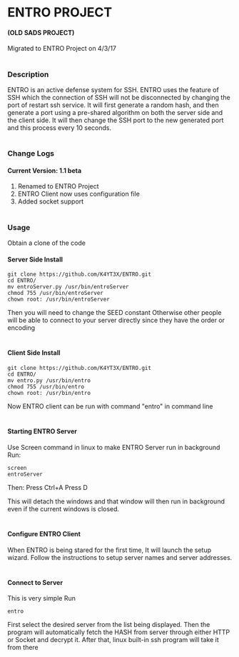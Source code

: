 # ENTRO PROJECT

#### (OLD SADS PROJECT)
Migrated to ENTRO Project on 4/3/17

#
### Description
ENTRO is an active defense system for SSH. ENTRO uses the feature of SSH which the connection of SSH will not be disconnected by changing the port of restart ssh service. It will first generate a random hash, and then generate a port using a pre-shared algorithm on both the server side and the client side. It will then change the SSH port to the new generated port and this process every 10 seconds.

#
### Change Logs
#### Current Version: 1.1 beta
1. Renamed to ENTRO Project
2. ENTRO Client now uses configuration file
3. Added socket support

#
### Usage
Obtain a clone of the code
#### Server Side Install
~~~~
git clone https://github.com/K4YT3X/ENTRO.git
cd ENTRO/
mv entroServer.py /usr/bin/entroServer
chmod 755 /usr/bin/entroServer
chown root: /usr/bin/entroServer
~~~~
Then you will need to change the SEED constant
Otherwise other people will be able to connect to your server directly since they have the order or encoding

#
#### Client Side Install
~~~~
git clone https://github.com/K4YT3X/ENTRO.git
cd ENTRO/
mv entro.py /usr/bin/entro
chmod 755 /usr/bin/entro
chown root: /usr/bin/entro
~~~~

Now ENTRO client can be run with command "entro" in command line

#
#### Starting ENTRO Server
Use Screen command in linux to make ENTRO Server run in background
Run:
~~~~
screen
entroServer
~~~~
Then:
Press Ctrl+A
Press D

This will detach the windows and that window will then run in background even if the current windows is closed.

#
#### Configure ENTRO Client
When ENTRO is being stared for the first time, It will launch the setup wizard. Follow the instructions to setup server names and server addresses.

#
#### Connect to Server
This is very simple
Run
~~~~
entro
~~~~
First select the desired server from the list being displayed. Then the program will automatically fetch the HASH from server through either HTTP or Socket and decrypt it.
After that, linux built-in ssh program will take it from there
